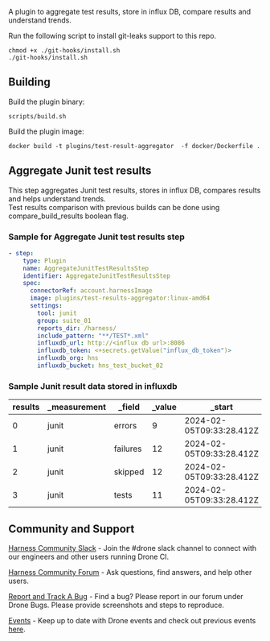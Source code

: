 A plugin to aggregate test results, store in influx DB, compare results and understand trends.

Run the following script to install git-leaks support to this repo.
```
chmod +x ./git-hooks/install.sh
./git-hooks/install.sh
```

## Building

Build the plugin binary:

```text
scripts/build.sh
```

Build the plugin image:

```text
docker build -t plugins/test-result-aggregator  -f docker/Dockerfile .
```

##  Aggregate Junit test results
This step aggregates Junit test results, stores in influx DB, compares results and helps understand trends. <br>
Test results comparison with previous builds can be done using compare_build_results boolean flag. <br>

### Sample for Aggregate Junit test results step
```yaml
- step:
    type: Plugin
    name: AggregateJunitTestResultsStep
    identifier: AggregateJunitTestResultsStep
    spec:
      connectorRef: account.harnessImage
      image: plugins/test-results-aggregator:linux-amd64
      settings:
        tool: junit
        group: suite_01
        reports_dir: /harness/
        include_pattern: "**/TEST*.xml"
        influxdb_url: http://<influx db url>:8086
        influxdb_token: <+secrets.getValue("influx_db_token")>
        influxdb_org: hns
        influxdb_bucket: hns_test_bucket_02
```

### Sample Junit result data stored in influxdb

| results | _measurement | _field   | _value | _start                      | _stop                       | _time                       | build_id | group    | pipeline_id                           |
|---------|-------------|----------|--------|-----------------------------|-----------------------------|-----------------------------|----------|----------|----------------------------------------|
| 0       | junit       | errors   | 9      | 2024-02-05T09:33:28.412Z    | 2025-02-04T15:33:28.412Z    | 2025-02-04T14:56:08.448Z    | 54       | suite_01 | testresultaggregator    |
| 1       | junit       | failures | 12     | 2024-02-05T09:33:28.412Z    | 2025-02-04T15:33:28.412Z    | 2025-02-04T14:56:08.448Z    | 54       | suite_01 | testresultaggregator    |
| 2       | junit       | skipped  | 12     | 2024-02-05T09:33:28.412Z    | 2025-02-04T15:33:28.412Z    | 2025-02-04T14:56:08.448Z    | 54       | suite_01 | testresultaggregator    |
| 3       | junit       | tests    | 11     | 2024-02-05T09:33:28.412Z    | 2025-02-04T15:33:28.412Z    | 2025-02-04T14:56:08.448Z    | 54       | suite_01 | testresultaggregator    |

## Community and Support
[Harness Community Slack](https://join.slack.com/t/harnesscommunity/shared_invite/zt-y4hdqh7p-RVuEQyIl5Hcx4Ck8VCvzBw) - Join the #drone slack channel to connect with our engineers and other users running Drone CI.

[Harness Community Forum](https://community.harness.io/) - Ask questions, find answers, and help other users.

[Report and Track A Bug](https://community.harness.io/c/bugs/17) - Find a bug? Please report in our forum under Drone Bugs. Please provide screenshots and steps to reproduce. 

[Events](https://www.meetup.com/harness/) - Keep up to date with Drone events and check out previous events [here](https://www.youtube.com/watch?v=Oq34ImUGcHA&list=PLXsYHFsLmqf3zwelQDAKoVNmLeqcVsD9o).
